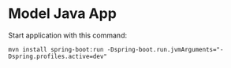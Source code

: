 # Model Java App

Start application with this command:
```
mvn install spring-boot:run -Dspring-boot.run.jvmArguments="-Dspring.profiles.active=dev"
```

